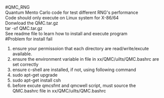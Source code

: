 #QMC_RNG  
Quantum Mento Carlo code for test different RNG's performance  
Code should only execute on Linux system for X-86/64  
Donwload the QMC.tar.gz  
tar -xf QMC.tar.gz  
See readme file to learn how to install and execute program  
#Problem for install fail  
1. ensure your permissoion that each directory are read/write/excute available.
2. ensure the environment variable in file in xx/QMC/uilts/QMC.bashrc are set correctly 
3. ensure c-shell are installed, if not, using following command
4. sudo apt-get upgrade
5. sudo apt-get install csh
6. before excute qmcsfmt and qmcwell script, must source the QMC.bashrc file in xx/QMC/uilts/QMC.bashrc
